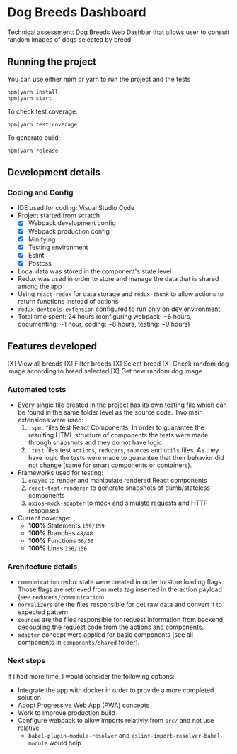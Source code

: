 
# Dog Breeds Dashboard

Technical assessment: Dog Breeds Web Dashbar that allows user to consult random images of dogs selected by breed.

## Running the project
You can use either npm or yarn to run the project and the tests

```
npm|yarn install
npm|yarn start
```

To check test coverage:
```
npm|yarn test:coverage
```

To generate build:
```
npm|yarn release
```

## Development details
### Coding and Config
- IDE used for coding: Visual Studio Code
- Project started from scratch
  - [X] Webpack development config
  - [X] Webpack production config
  - [X] Minifying
  - [X] Testing environment
  - [X] Eslint
  - [X] Postcss
- Local data was stored in the component's state level
- Redux was used in order to store and manage the data that is shared among the app
- Using `react-redux` for data storage and `redux-thunk` to allow actions to return functions instead of actions
- `redux-devtools-extension` configured to run only on dev environment
- Total time spent: 24 hours (configuring webpack: ~6 hours, documenting: ~1 hour, coding: ~8 hours, testing: ~9 hours)

## Features developed
[X] View all breeds
[X] Filter breeds
[X] Select breed
[X] Check random dog image according to breed selected
[X] Get new random dog image

### Automated tests
- Every single file created in the project has its own testing file which can be found in the same folder level as the source code. Two main extensions were used:
  1.  `.spec` files test React Components. In order to guarantee the resulting HTML structure of components the tests were made through snapshots and they do not have logic.
  2.  `.test` files test `actions`, `reducers`, `sources` and `utils` files. As they have logic the tests were made to guarantee that their behavior did not change (same for smart components or containers).
- Frameworks used for testing:
  1. `enzyme` to render and manipulate rendered React components
  2. `react-test-renderer` to generate snapshots of dumb/stateless components
  3. `axios-mock-adapter` to mock and simulate requests and HTTP responses
- Current coverage:
	- **100%** Statements `159/159`
	- **100%** Branches `48/48`
	- **100%** Functions `56/56`
	- **100%** Lines `156/156`

### Architecture details
- `communication` redux state were created in order to store loading flags. Those flags are retrieved from meta tag inserted in the action payload (see `reducers/communication`).
- `normalizers` are the files responsible for get raw data and convert it to expected pattern
- `sources` are the files responsible for request information from backend, decoupling the request code from the actions and components.
- `adapter` concept were applied for basic components (see all components in `components/shared` folder).

### Next steps
If I had more time, I would consider the following options:
- Integrate the app with docker in order to provide a more completed solution
- Adopt Progressive Web App (PWA) concepts
- Work to improve production build
- Configure webpack to allow imports relativly from `src/` and not use relative
  - `babel-plugin-module-resolver` and `eslint-import-resolver-babel-module` would help

